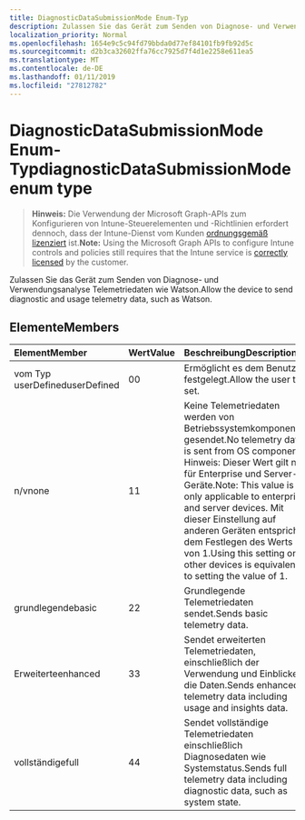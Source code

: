 ```yaml
---
title: DiagnosticDataSubmissionMode Enum-Typ
description: Zulassen Sie das Gerät zum Senden von Diagnose- und Verwendungsanalyse Telemetriedaten wie Watson.
localization_priority: Normal
ms.openlocfilehash: 1654e9c5c94fd79bbda0d77ef84101fb9fb92d5c
ms.sourcegitcommit: d2b3ca32602ffa76cc7925d7f4d1e2258e611ea5
ms.translationtype: MT
ms.contentlocale: de-DE
ms.lasthandoff: 01/11/2019
ms.locfileid: "27812782"
---
```

# <a name="diagnosticdatasubmissionmode-enum-type"></a><span data-ttu-id="3ba1a-103">DiagnosticDataSubmissionMode Enum-Typ</span><span class="sxs-lookup"><span data-stu-id="3ba1a-103">diagnosticDataSubmissionMode enum type</span></span>

> <span data-ttu-id="3ba1a-104">**Hinweis:** Die Verwendung der Microsoft Graph-APIs zum Konfigurieren von Intune-Steuerelementen und -Richtlinien erfordert dennoch, dass der Intune-Dienst vom Kunden [ordnungsgemäß lizenziert](https://go.microsoft.com/fwlink/?linkid=839381) ist.</span><span class="sxs-lookup"><span data-stu-id="3ba1a-104">**Note:** Using the Microsoft Graph APIs to configure Intune controls and policies still requires that the Intune service is [correctly licensed](https://go.microsoft.com/fwlink/?linkid=839381) by the customer.</span></span>

<span data-ttu-id="3ba1a-105">Zulassen Sie das Gerät zum Senden von Diagnose- und Verwendungsanalyse Telemetriedaten wie Watson.</span><span class="sxs-lookup"><span data-stu-id="3ba1a-105">Allow the device to send diagnostic and usage telemetry data, such as Watson.</span></span>
## <a name="members"></a><span data-ttu-id="3ba1a-106">Elemente</span><span class="sxs-lookup"><span data-stu-id="3ba1a-106">Members</span></span>
|<span data-ttu-id="3ba1a-107">Element</span><span class="sxs-lookup"><span data-stu-id="3ba1a-107">Member</span></span>|<span data-ttu-id="3ba1a-108">Wert</span><span class="sxs-lookup"><span data-stu-id="3ba1a-108">Value</span></span>|<span data-ttu-id="3ba1a-109">Beschreibung</span><span class="sxs-lookup"><span data-stu-id="3ba1a-109">Description</span></span>|
|:---|:---|:---|
|<span data-ttu-id="3ba1a-110">vom Typ userDefined</span><span class="sxs-lookup"><span data-stu-id="3ba1a-110">userDefined</span></span>|<span data-ttu-id="3ba1a-111">0</span><span class="sxs-lookup"><span data-stu-id="3ba1a-111">0</span></span>|<span data-ttu-id="3ba1a-112">Ermöglicht es dem Benutzer festgelegt.</span><span class="sxs-lookup"><span data-stu-id="3ba1a-112">Allow the user to set.</span></span>|
|<span data-ttu-id="3ba1a-113">n/v</span><span class="sxs-lookup"><span data-stu-id="3ba1a-113">none</span></span>|<span data-ttu-id="3ba1a-114">1</span><span class="sxs-lookup"><span data-stu-id="3ba1a-114">1</span></span>|<span data-ttu-id="3ba1a-115">Keine Telemetriedaten werden von Betriebssystemkomponenten gesendet.</span><span class="sxs-lookup"><span data-stu-id="3ba1a-115">No telemetry data is sent from OS components.</span></span> <span data-ttu-id="3ba1a-116">Hinweis: Dieser Wert gilt nur für Enterprise und Server-Geräte.</span><span class="sxs-lookup"><span data-stu-id="3ba1a-116">Note: This value is only applicable to enterprise and server devices.</span></span> <span data-ttu-id="3ba1a-117">Mit dieser Einstellung auf anderen Geräten entspricht dem Festlegen des Werts von 1.</span><span class="sxs-lookup"><span data-stu-id="3ba1a-117">Using this setting on other devices is equivalent to setting the value of 1.</span></span>|
|<span data-ttu-id="3ba1a-118">grundlegende</span><span class="sxs-lookup"><span data-stu-id="3ba1a-118">basic</span></span>|<span data-ttu-id="3ba1a-119">2</span><span class="sxs-lookup"><span data-stu-id="3ba1a-119">2</span></span>|<span data-ttu-id="3ba1a-120">Grundlegende Telemetriedaten sendet.</span><span class="sxs-lookup"><span data-stu-id="3ba1a-120">Sends basic telemetry data.</span></span>|
|<span data-ttu-id="3ba1a-121">Erweiterte</span><span class="sxs-lookup"><span data-stu-id="3ba1a-121">enhanced</span></span>|<span data-ttu-id="3ba1a-122">3</span><span class="sxs-lookup"><span data-stu-id="3ba1a-122">3</span></span>|<span data-ttu-id="3ba1a-123">Sendet erweiterten Telemetriedaten, einschließlich der Verwendung und Einblicke in die Daten.</span><span class="sxs-lookup"><span data-stu-id="3ba1a-123">Sends enhanced telemetry data including usage and insights data.</span></span>|
|<span data-ttu-id="3ba1a-124">vollständige</span><span class="sxs-lookup"><span data-stu-id="3ba1a-124">full</span></span>|<span data-ttu-id="3ba1a-125">4</span><span class="sxs-lookup"><span data-stu-id="3ba1a-125">4</span></span>|<span data-ttu-id="3ba1a-126">Sendet vollständige Telemetriedaten einschließlich Diagnosedaten wie Systemstatus.</span><span class="sxs-lookup"><span data-stu-id="3ba1a-126">Sends full telemetry data including diagnostic data, such as system state.</span></span>|



